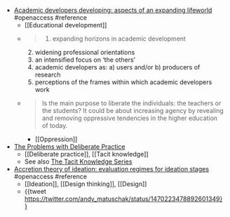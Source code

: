 - [Academic developers developing: aspects of an expanding lifeworld](https://www.tandfonline.com/doi/full/10.1080/1360144X.2021.1950725) #openaccess #reference
	- [[Educational development]]
	- >1) expanding horizons in academic development
	  2) widening professional orientations
	  3) an intensified focus on ‘the others’
	  4) academic developers as: a) users and/or b) producers of research
	  5) perceptions of the frames within which academic developers work
	- >Is the main purpose to liberate the individuals: the teachers or the students? It could be about increasing agency by revealing and removing oppressive tendencies in the higher education of today.
		- [[Oppression]]
- [The Problems with Deliberate Practice](https://commoncog.com/blog/the-problems-with-deliberate-practice/)
	- [[Deliberate practice]], [[Tacit knowledge]]
	- See also [The Tacit Knowledge Series](https://commoncog.com/blog/the-tacit-knowledge-series/)
- [Accretion theory of ideation: evaluation regimes for ideation stages](https://www.cambridge.org/core/journals/design-science/article/accretion-theory-of-ideation-evaluation-regimes-for-ideation-stages/E3FD36A8DBF2EDC36F9C7A6DC8D609F2) #openaccess #reference
	- [[Ideation]], [[Design thinking]], [[Design]]
	- {{tweet https://twitter.com/andy_matuschak/status/1470223478892601349}}